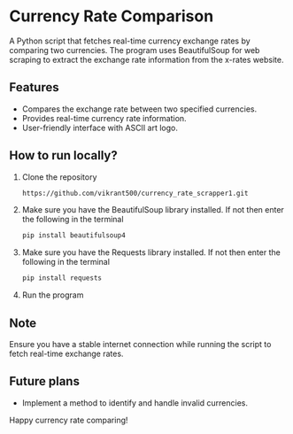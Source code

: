 # Currency Rate Comparison

A Python script that fetches real-time currency exchange rates by comparing two currencies. The program uses BeautifulSoup for web scraping to extract the exchange rate information from the x-rates website.

## Features

- Compares the exchange rate between two specified currencies.
- Provides real-time currency rate information.
- User-friendly interface with ASCII art logo.

## How to run locally?

1. Clone the repository
   ```bash
   https://github.com/vikrant500/currency_rate_scrapper1.git
   ```
2. Make sure you have the BeautifulSoup library installed. If not then enter the following in the terminal
   ```bash
   pip install beautifulsoup4
   ```
3. Make sure you have the Requests library installed. If not then enter the following in the terminal
   ```bash
   pip install requests
   ```
4. Run the program

## Note

Ensure you have a stable internet connection while running the script to fetch real-time exchange rates.

## Future plans

- Implement a method to identify and handle invalid currencies.

Happy currency rate comparing!
